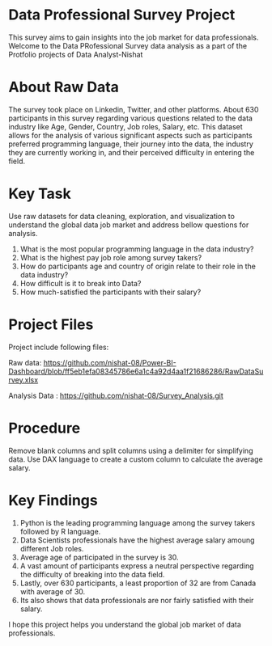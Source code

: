 # Data Professional Survey Project
This survey aims to gain insights into the job market for data professionals.
Welcome to the Data PRofessional Survey data analysis as a part of the Protfolio projects of Data Analyst-Nishat


# About Raw Data
The survey took place on Linkedin, Twitter, and other platforms. About 630 participants in this survey regarding various questions related to the data industry like Age, Gender, Country, Job roles, Salary, etc. This dataset allows for the analysis of various significant aspects such as participants preferred programming language, their journey into the data, the industry they are currently working in, and their perceived difficulty in entering the field.

# Key Task
Use raw datasets for data cleaning, exploration, and visualization to understand the global data job market and address bellow questions for analysis.

1. What is the most popular programming language in the data industry?
2. What is the highest pay job role among survey takers?
3. How do participants age and country of origin relate to their role in the data industry?
4. How difficult is it to break into Data?
5. How much-satisfied the participants with their salary?

# Project Files
Project include following files:

Raw data: https://github.com/nishat-08/Power-BI-Dashboard/blob/ff5eb1efa08345786e6a1c4a92d4aa1f21686286/RawDataSurvey.xlsx

Analysis Data : https://github.com/nishat-08/Survey_Analysis.git

# Procedure

Remove blank columns and split columns using a delimiter for simplifying data.
Use DAX language to create a custom column to calculate the average salary.


# Key Findings

1. Python is the leading programming language among the survey takers followed by R language.
2. Data Scientists professionals have the highest average salary amoung different Job roles.
3. Average age of participated in the survey is 30.
4. A vast amount of participants express a neutral perspective regarding the difficulty of breaking into the data field.
5. Lastly, over 630 participants, a least proportion of 32 are from Canada with average of 30. 
6. Its also shows that data professionals are nor fairly satisfied with their salary.

I hope this project helps you understand the global job market of data professionals.

